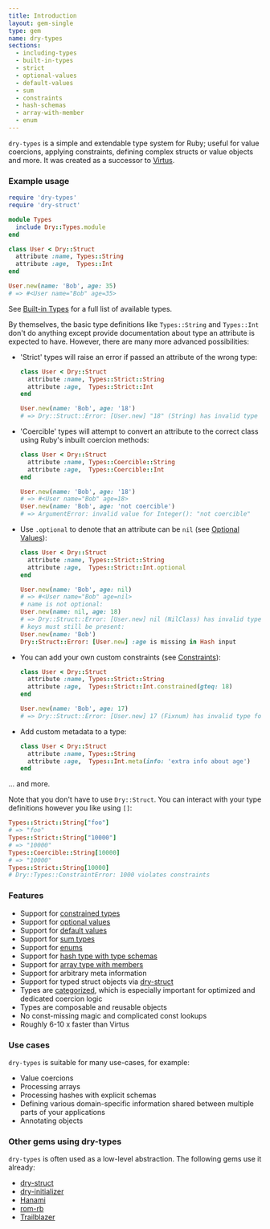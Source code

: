 ```yaml
---
title: Introduction
layout: gem-single
type: gem
name: dry-types
sections:
  - including-types
  - built-in-types
  - strict
  - optional-values
  - default-values
  - sum
  - constraints
  - hash-schemas
  - array-with-member
  - enum
---
```


`dry-types` is a simple and extendable type system for Ruby; useful for value coercions, applying constraints, defining complex structs or value objects and more. It was created as a successor to [Virtus](https://github.com/solnic/virtus).

### Example usage

```ruby
require 'dry-types'
require 'dry-struct'

module Types
  include Dry::Types.module
end

class User < Dry::Struct
  attribute :name, Types::String
  attribute :age,  Types::Int
end

User.new(name: 'Bob', age: 35)
# => #<User name="Bob" age=35>
```

See [Built-in Types](/gems/dry-types/built-in-types/) for a full list of available types.

By themselves, the basic type definitions like `Types::String` and `Types::Int` don't do anything except provide documentation about type an attribute is expected to have. However, there are many more advanced possibilities:

- 'Strict' types will raise an error if passed an attribute of the wrong type:
  ```ruby
  class User < Dry::Struct
    attribute :name, Types::Strict::String
    attribute :age,  Types::Strict::Int
  end

  User.new(name: 'Bob', age: '18')
  # => Dry::Struct::Error: [User.new] "18" (String) has invalid type for :age
  ```
- 'Coercible' types will attempt to convert an attribute to the correct class
  using Ruby's inbuilt coercion methods:
  ```ruby
  class User < Dry::Struct
    attribute :name, Types::Coercible::String
    attribute :age,  Types::Coercible::Int
  end

  User.new(name: 'Bob', age: '18')
  # => #<User name="Bob" age=18>
  User.new(name: 'Bob', age: 'not coercible')
  # => ArgumentError: invalid value for Integer(): "not coercible"
  ```
- Use `.optional` to denote that an attribute can be `nil` (see [Optional Values](/gems/dry-types/optional-values)):
  ```ruby
  class User < Dry::Struct
    attribute :name, Types::Strict::String
    attribute :age,  Types::Strict::Int.optional
  end

  User.new(name: 'Bob', age: nil)
  # => #<User name="Bob" age=nil>
  # name is not optional:
  User.new(name: nil, age: 18)
  # => Dry::Struct::Error: [User.new] nil (NilClass) has invalid type for :name
  # keys must still be present:
  User.new(name: 'Bob')
  Dry::Struct::Error: [User.new] :age is missing in Hash input
  ```
- You can add your own custom constraints (see [Constraints](/gems/dry-types/constraints.html)):
  ```ruby
  class User < Dry::Struct
    attribute :name, Types::Strict::String
    attribute :age,  Types::Strict::Int.constrained(gteq: 18)
  end

  User.new(name: 'Bob', age: 17)
  # => Dry::Struct::Error: [User.new] 17 (Fixnum) has invalid type for :age
  ```
- Add custom metadata to a type:
  ```ruby
  class User < Dry::Struct
    attribute :name, Types::String
    attribute :age,  Types::Int.meta(info: 'extra info about age')
  end
  ```
... and more.

Note that you don't have to use `Dry::Struct`. You can interact with your
type definitions however you like using `[]`:

```ruby
Types::Strict::String["foo"]
# => "foo"
Types::Strict::String["10000"]
# => "10000"
Types::Coercible::String[10000]
# => "10000"
Types::Strict::String[10000]
# Dry::Types::ConstraintError: 1000 violates constraints
```

### Features

* Support for [constrained types](/gems/dry-types/constraints)
* Support for [optional values](/gems/dry-types/optional-values)
* Support for [default values](/gems/dry-types/default-values)
* Support for [sum types](/gems/dry-types/sum)
* Support for [enums](/gems/dry-types/enum)
* Support for [hash type with type schemas](/gems/dry-types/hash-schemas)
* Support for [array type with members](/gems/dry-types/array-with-member)
* Support for arbitrary meta information
* Support for typed struct objects via [dry-struct](/gems/dry-struct)
* Types are [categorized](/gems/dry-types/built-in-types), which is especially important for optimized and dedicated coercion logic
* Types are composable and reusable objects
* No const-missing magic and complicated const lookups
* Roughly 6-10 x faster than Virtus

### Use cases

`dry-types` is suitable for many use-cases, for example:

  * Value coercions
  * Processing arrays
  * Processing hashes with explicit schemas
  * Defining various domain-specific information shared between multiple parts of your applications
  * Annotating objects

### Other gems using dry-types

`dry-types` is often used as a low-level abstraction. The following gems use it already:

* [dry-struct](/gems/dry-struct)
* [dry-initializer](/gems/dry-initializer)
* [Hanami](http://hanamirb.org)
* [rom-rb](http://rom-rb.org)
* [Trailblazer](http://trailblazer.to)
